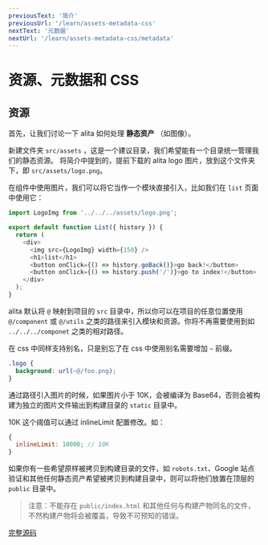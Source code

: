 ```yaml
---
previousText: '简介'
previousUrl: '/learn/assets-metadata-css'
nextText: '元数据'
nextUrl: '/learn/assets-metadata-css/metadata'
---
```


# 资源、元数据和 CSS

## 资源

首先，让我们讨论一下 alita 如何处理 **静态资产** （如图像）。

新建文件夹 `src/assets` ，这是一个建议目录，我们希望能有一个目录统一管理我们的静态资源。
将简介中提到的，提前下载的 alita logo 图片，放到这个文件夹下，即 `src/assets/logo.png`。

在组件中使用图片，我们可以将它当作一个模块直接引入，比如我们在 `list` 页面中使用它：

```js
import LogoImg from '../../../assets/logo.png';

export default function List({ history }) {
  return (
    <div>
      <img src={LogoImg} width={150} />
      <h1>list</h1>
      <button onClick={() => history.goBack()}>go back!</button>
      <button onClick={() => history.push('/')}>go to index!</button>
    </div>
  );
}
```

alita 默认将 `@` 映射到项目的 `src` 目录中，所以你可以在项目的任意位置使用 `@/component` 或 `@/utils` 之类的路径来引入模块和资源。你将不再需要使用到如 `../../../componet` 之类的相对路径。

在 css 中同样支持别名，只是别忘了在 css 中使用别名需要增加 `~` 前缀。

```css
.logo {
  background: url(~@/foo.png);
}
```

通过路径引入图片的时候，如果图片小于 10K，会被编译为 Base64，否则会被构建为独立的图片文件输出到构建目录的 `static` 目录中。

10K 这个阈值可以通过 inlineLimit 配置修改。如：

```js
{
  inlineLimit: 10000; // 10K
}
```

如果你有一些希望原样被拷贝到构建目录的文件，如 `robots.txt`、Google 站点验证和其他任何静态资产希望被拷贝到构建目录中，则可以将他们放置在顶层的 `public` 目录中。

> 注意：不能存在 `public/index.html` 和其他任何与构建产物同名的文件，不然构建产物将会被覆盖，导致不可预知的错误。

[完整源码](https://github.com/alitajs/learn-alita-demo/tree/step5-assets-metadata-css-assets)
